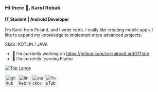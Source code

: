 ### Hi there 👋, Karol Robak
#### IT Student | Android Developer
<!--
![IT Student | Android Developer](https://user-images.githubusercontent.com/49106260/150949705-71a25eab-e611-4114-82fc-c92448e662e4.jpg)
-->
 I’m Karol from Poland, and I write code. I really like creating mobile apps. I like to expand my knowledge to implement more advanced projects.

Skills: KOTLIN / JAVA 

- 🔭 I’m currently working on https://github.com/corsairoo/LordOfTime 
- 🌱 I’m currently learning Flutter


<!--
![corsairoo's GitHub stats](https://github-readme-stats.vercel.app/api?username=corsairoo&show_icons=true&theme=algolia&hide=contribs)  -->
[![Top Langs](https://github-readme-stats.vercel.app/api/top-langs/?username=corsairoo&layout=compact&theme=algolia)](https://github.com/anuraghazra/github-readme-stats)

[<img src='https://cdn.jsdelivr.net/npm/simple-icons@3.0.1/icons/github.svg' alt='github' height='40'>](https://github.com/corsairoo)  [<img src='https://cdn.jsdelivr.net/npm/simple-icons@3.0.1/icons/linkedin.svg' alt='linkedin' height='40'>](https://www.linkedin.com/in/karol-robak-065a8519a/)  [<img src='https://cdn.jsdelivr.net/npm/simple-icons@3.0.1/icons/stackoverflow.svg' alt='stackoverflow' height='40'>](https://stackoverflow.com/users/12041519)  [<img src='https://cdn.jsdelivr.net/npm/simple-icons@3.0.1/icons/youtube.svg' alt='YouTube' height='40'>](https://www.youtube.com/channel/UCc16N-rppD5NF6rW3ja_evA)  


<!---
corsairoo/corsairoo is a ✨ special ✨ repository because its `README.md` (this file) appears on your GitHub profile.
You can click the Preview link to take a look at your changes.
--->
